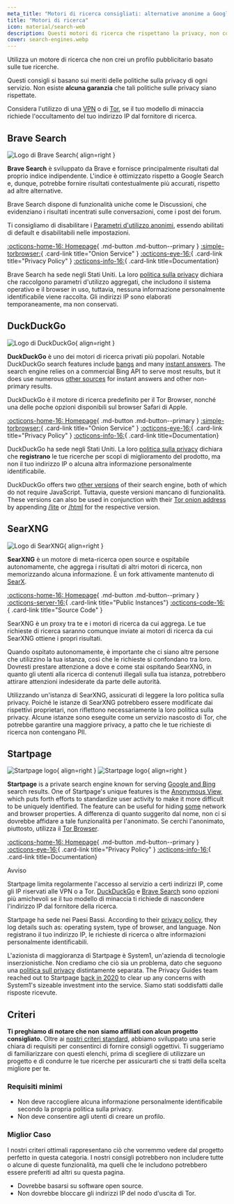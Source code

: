 ```yaml
---
meta_title: "Motori di ricerca consigliati: alternative anonime a Google - Privacy Guides"
title: "Motori di ricerca"
icon: material/search-web
description: Questi motori di ricerca che rispettano la privacy, non costruiscono un profilo pubblicitario secondo le tue ricerche.
cover: search-engines.webp
---
```


Utilizza un motore di ricerca che non crei un profilo pubblicitario basato sulle tue ricerche.

Questi consigli si basano sui meriti delle politiche sulla privacy di ogni servizio. Non esiste **alcuna garanzia** che tali politiche sulle privacy siano rispettate.

Considera l'utilizzo di una [VPN](vpn.md) o di [Tor](tor.md), se il tuo modello di minaccia richiede l'occultamento del tuo indirizzo IP dal fornitore di ricerca.

## Brave Search

<div class="admonition recommendation" markdown>

![Logo di Brave Search](assets/img/search-engines/brave-search.svg){ align=right }

**Brave Search** è sviluppato da Brave e fornisce principalmente risultati dal proprio indice indipendente. L'indice è ottimizzato rispetto a Google Search e, dunque, potrebbe fornire risultati contestualmente più accurati, rispetto ad altre alternative.

Brave Search dispone di funzionalità uniche come le Discussioni, che evidenziano i risultati incentrati sulle conversazioni, come i post dei forum.

Ti consigliamo di disabilitare i [Parametri d'utilizzo anonimi](https://search.brave.com/help/usage-metrics), essendo abilitati di default e disabilitabili nelle impostazioni.

[:octicons-home-16: Homepage](https://search.brave.com){ .md-button .md-button--primary }
[:simple-torbrowser:](https://search.brave4u7jddbv7cyviptqjc7jusxh72uik7zt6adtckl5f4nwy2v72qd.onion){ .card-link title="Onion Service" }
[:octicons-eye-16:](https://search.brave.com/help/privacy-policy){ .card-link title="Privacy Policy" }
[:octicons-info-16:](https://search.brave.com/help){ .card-link title=Documentation}

</details>

</div>

Brave Search ha sede negli Stati Uniti. La loro [politica sulla privacy](https://search.brave.com/help/privacy-policy) dichiara che raccolgono parametri d'utilizzo aggregati, che includono il sistema operativo e il browser in uso, tuttavia, nessuna informazione personalmente identificabile viene raccolta. Gli indirizzi IP sono elaborati temporaneamente, ma non conservati.

## DuckDuckGo

<div class="admonition recommendation" markdown>

![Logo di DuckDuckGo](assets/img/search-engines/duckduckgo.svg){ align=right }

**DuckDuckGo** è uno dei motori di ricerca privati più popolari. Notable DuckDuckGo search features include [bangs](https://duckduckgo.com/bang) and many [instant answers](https://help.duckduckgo.com/duckduckgo-help-pages/features/instant-answers-and-other-features). The search engine relies on a commercial Bing API to serve most results, but it does use numerous [other sources](https://help.duckduckgo.com/results/sources) for instant answers and other non-primary results.

DuckDuckGo è il motore di ricerca predefinito per il Tor Browser, nonché una delle poche opzioni disponibili sul browser Safari di Apple.

[:octicons-home-16: Homepage](https://duckduckgo.com){ .md-button .md-button--primary }
[:simple-torbrowser:](https://duckduckgogg42xjoc72x3sjasowoarfbgcmvfimaftt6twagswzczad.onion){ .card-link title="Onion Service" }
[:octicons-eye-16:](https://duckduckgo.com/privacy){ .card-link title="Privacy Policy" }
[:octicons-info-16:](https://help.duckduckgo.com){ .card-link title=Documentation}

</details>

</div>

DuckDuckGo ha sede negli Stati Uniti. La loro [politica sulla privacy](https://duckduckgo.com/privacy) dichiara che **registrano** le tue ricerche per scopi di miglioramento del prodotto, ma non il tuo indirizzo IP o alcuna altra informazione personalmente identificabile.

DuckDuckGo offers two [other versions](https://help.duckduckgo.com/features/non-javascript) of their search engine, both of which do not require JavaScript. Tuttavia, queste versioni mancano di funzionalità. These versions can also be used in conjunction with their [Tor onion address](https://duckduckgogg42xjoc72x3sjasowoarfbgcmvfimaftt6twagswzczad.onion) by appending [/lite](https://duckduckgogg42xjoc72x3sjasowoarfbgcmvfimaftt6twagswzczad.onion/lite) or [/html](https://duckduckgogg42xjoc72x3sjasowoarfbgcmvfimaftt6twagswzczad.onion/html) for the respective version.

## SearXNG

<div class="admonition recommendation" markdown>

![Logo di SearXNG](assets/img/search-engines/searxng.svg){ align=right }

**SearXNG** è un motore di meta-ricerca open source e ospitabile autonomamente, che aggrega i risultati di altri motori di ricerca, non memorizzando alcuna informazione. È un fork attivamente mantenuto di [SearX](https://github.com/searx/searx).

[:octicons-home-16: Homepage](https://searxng.org){ .md-button .md-button--primary }
[:octicons-server-16:](https://searx.space){ .card-link title="Public Instances"}
[:octicons-code-16:](https://github.com/searxng/searxng){ .card-link title="Source Code" }

</details>

</div>

SearXNG è un proxy tra te e i motori di ricerca da cui aggrega. Le tue richieste di ricerca saranno comunque inviate ai motori di ricerca da cui SearXNG ottiene i propri risultati.

Quando ospitato autonomamente, è importante che ci siano altre persone che utilizzino la tua istanza, così che le richieste si confondano tra loro. Dovresti prestare attenzione a dove e come stai ospitando SearXNG, in quanto gli utenti alla ricerca di contenuti illegali sulla tua istanza, potrebbero attirare attenzioni indesiderate da parte delle autorità.

Utilizzando un'istanza di SearXNG, assicurati di leggere la loro politica sulla privacy. Poiché le istanze di SearXNG potrebbero essere modificate dai rispettivi proprietari, non riflettono necessariamente la loro politica sulla privacy. Alcune istanze sono eseguite come un servizio nascosto di Tor, che potrebbe garantire una maggiore privacy, a patto che le tue richieste di ricerca non contengano PII.

## Startpage

<div class="admonition recommendation" markdown>

![Startpage logo](assets/img/search-engines/startpage.svg#only-light){ align=right }
![Startpage logo](assets/img/search-engines/startpage-dark.svg#only-dark){ align=right }

**Startpage** is a private search engine known for serving [Google and Bing](https://support.startpage.com/hc/articles/4522435533844-What-is-the-relationship-between-Startpage-and-your-search-partners-like-Google-and-Microsoft-Bing) search results.  One of Startpage's unique features is the [Anonymous View](https://startpage.com/en/anonymous-view), which puts forth efforts to standardize user activity to make it more difficult to be uniquely identified. The feature can be useful for hiding [some](https://support.startpage.com/hc/articles/4455540212116-The-Anonymous-View-Proxy-technical-details) network and browser properties. A differenza di quanto suggerito dal nome, non ci si dovrebbe affidare a tale funzionalità per l'anonimato. Se cerchi l'anonimato, piuttosto, utilizza il [Tor Browser](tor.md#tor-browser).

[:octicons-home-16: Homepage](https://startpage.com){ .md-button .md-button--primary }
[:octicons-eye-16:](https://startpage.com/en/privacy-policy){ .card-link title="Privacy Policy" }
[:octicons-info-16:](https://support.startpage.com/hc/categories/4481917470356-Startpage-Search-Engine){ .card-link title=Documentation}

</details>

</div>

<div class="admonition warning" markdown>
<p class="admonition-title">Avviso</p>

Startpage limita regolarmente l'accesso al servizio a certi indirizzi IP, come gli IP riservati alle VPN o a Tor. [DuckDuckGo](#duckduckgo) e [Brave Search](#brave-search) sono opzioni più amichevoli se il tuo modello di minaccia ti richiede di nascondere l'indirizzo IP dal fornitore della ricerca.

</div>

Startpage ha sede nei Paesi Bassi. According to their [privacy policy](https://startpage.com/en/privacy-policy), they log details such as: operating system, type of browser, and language. Non registrano il tuo indirizzo IP, le richieste di ricerca o altre informazioni personalmente identificabili.

L'azionista di maggioranza di Startpage è System1, un'azienda di tecnologie inserzionistiche. Non crediamo che ciò sia un problema, dato che seguono una [politica sull privacy](https://system1.com/terms/privacy-policy) distintamente separata. The Privacy Guides team reached out to Startpage [back in 2020](https://web.archive.org/web/20210118031008/https://blog.privacytools.io/relisting-startpage) to clear up any concerns with System1's sizeable investment into the service. Siamo stati soddisfatti dalle risposte ricevute.

## Criteri

**Ti preghiamo di notare che non siamo affiliati con alcun progetto consigliato.** Oltre ai [nostri criteri standard](about/criteria.md), abbiamo sviluppato una serie chiara di requisiti per consentirci di fornire consigli oggettivi. Ti suggeriamo di familiarizzare con questi elenchi, prima di scegliere di utilizzare un progetto e di condurre le tue ricerche per assicurarti che si tratti della scelta migliore per te.

### Requisiti minimi

- Non deve raccogliere alcuna informazione personalmente identificabile secondo la propria politica sulla privacy.
- Non deve consentire agli utenti di creare un profilo.

### Miglior Caso

I nostri criteri ottimali rappresentano ciò che vorremmo vedere dal progetto perfetto in questa categoria. I nostri consigli potrebbero non includere tutte o alcune di queste funzionalità, ma quelli che le includono potrebbero essere preferiti ad altri su questa pagina.

- Dovrebbe basarsi su software open source.
- Non dovrebbe bloccare gli indirizzi IP del nodo d'uscita di Tor.
